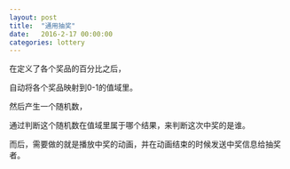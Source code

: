 ```yaml
---
layout: post
title:  "通用抽奖"
date:   2016-2-17 00:00:00
categories: lottery
---
```


在定义了各个奖品的百分比之后，

自动将各个奖品映射到0-1的值域里。

然后产生一个随机数，

通过判断这个随机数在值域里属于哪个结果，来判断这次中奖的是谁。

而后，需要做的就是播放中奖的动画，并在动画结束的时候发送中奖信息给抽奖者。
